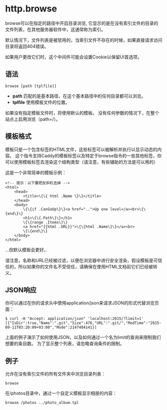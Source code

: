 # http.browse
browse可以在指定的路径中开启目录浏览, 它显示的是在没有索引文件的目录的文件列表，在其他服务器软件中，这通常称为索引。

默认情况下，文件列表是被禁用的，当索引文件不存在的时候，如果直接请求访问目录将返回404错误。

如果用户更改它们时，这个中间件可能会设置Cookie以保留UI首选项。

## 语法
```
browse [path [tplfile]]
```

*  **path** 匹配的是基本路径，在这个基本路径中的任何目录都可以浏览。  
*  **tplfile** 使用模板文件的位置。  

如果没有指定模板文件时，将使用默认的模板。 没有任何参数的情况下，在整个站点上启用浏览（path=/）。

## 模板格式
模板只是一个包含标签的HTML文件，这些标签可以被解析并执行以显示动态的内容。 这个指令支持Caddy的模板标签以及特定于browse指令的一些其他标签，你可以使用模板标签去渲染这个结构类型（请注意，有些辅助的方法是可以用的）

这是一个非常简单的模板示例：

```
<!-- 提示：以下要把反斜杠去掉 -->
<html>
	<head>
		<title>\{\{ html .Name \}\}</title>
	</head>
	<body>
		\{\{if .CanGoUp\}\}<a href="..">Up one level</a><br>\{\{end\}\}
		<h1>\{\{.Path\}\}</h1>
		\{\{range .Items\}\}
		<a href="{{html .URL}}">\{\{html .Name\}\}</a><br>
		\{\{end\}\}
	</body>
</html> 
```

...但默认模板会更好。

请注意，名称和URL已经被过滤，以便在浏览器中进行安全渲染，假设模板是可信任的，所以如果你的文件名不受信任，请确保在使用HTML文档前它们已经被转义。

## JSON响应
你可以通过在你的请求头中使用application/json来请求JSON的形式代替浏览页面：

```
$ curl -H "Accept: application/json" 'localhost:2015/?limit=1'
[{"IsDir":true,"Name":".git","Size":476,"URL":".git/","ModTime":"2015-09-11T03:20:09+03:00","Mode":2147484141}]
```

上面的例子演示了如何使用JSON，以及如何通过一个名为limit的查询来限制我们想要的条目数。 为了显示整个列表，请忽略查询条件的限制。

## 例子
允许在没有索引文件的所有文件夹中浏览目录列表：

```
browse
```

在/photos目录中，通过一个自定义模板显示相册的内容：

```
browse /photos ../photo_album.tpl
```